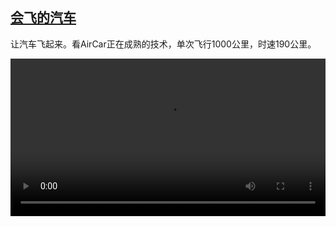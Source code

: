 <!--1625752024000-->
[会飞的汽车](https://www.dw.com/zh/%E4%BC%9A%E9%A3%9E%E7%9A%84%E6%B1%BD%E8%BD%A6/a-58204835)
------

<p>让汽车飞起来。看AirCar正在成熟的技术，单次飞行1000公里，时速190公里。 </small></p><video src="https://tvdownloaddw-a.akamaihd.net/dwtv_video/flv/vdt_zh/2021/bchi210708_001_aircar_01r_sd_sor.mp4" controls style="width:100%"></video>
